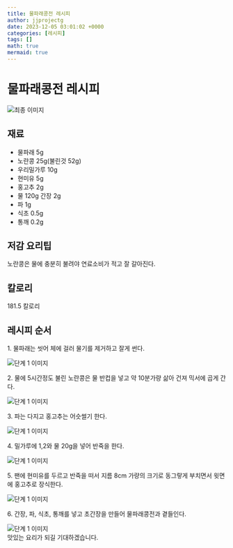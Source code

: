 ```yaml
---
title: 물파래콩전 레시피
author: jjprojectg
date: 2023-12-05 03:01:02 +0000
categories: [레시피]
tags: []
math: true
mermaid: true
---
```

<meta name="og:type" content="website"/>
<meta charset="UTF-8"/>
<div class="header">
  <h1>물파래콩전 레시피</h1>
</div>

<div class="container my-4">
  <div class="row">
    <div class="col-12 col-md-6">
      <div class="recipe-image">
        <img src="http://www.foodsafetykorea.go.kr/uploadimg/20141118/20141118101959_1416273599145.jpg" class="step-image" alt="최종 이미지"/>
      </div>
    </div>
    <div class="col-12 col-md-6">
      <div class="ingredients">
        <h2>재료</h2>
        <ul class="card">
          <li> 물파래 5g </li>
          <li>  노란콩 25g(불린것 52g) </li>
          <li>  우리밀가루 10g </li>
          <li>  현미유 5g </li>
          <li>  홍고추 2g </li>
          <li>  물 120g 간장 2g </li>
          <li>  파 1g </li>
          <li>  식초 0.5g </li>
          <li>  통깨 0.2g </li>
</ul>
      </div>
    </div>
    <div class="col-12 col-md-6">
      <div class="ingredients">
        <h2>저감 요리팁</h2>
        <div class="card"> 
          <p>
            노란콩은 물에 충분히 불려야 연료소비가 적고 잘 갈아진다.
          </p>
        </div>
      </div>
      <div class="ingredients">
        <h2>칼로리</h2>
        <div class="card"> 
          <p>
            181.5 칼로리
          </p>
        </div>
      </div>
    </div>
  </div>

  <h2 class="my-4">레시피 순서</h2>
  <div class="card recipe-card">
    <div class="card-body recipe-step">
      <p class="card-text step-description">1. 물파래는 씻어 체에 걸러 물기를 제거하고 잘게 썬다.</p>
      <img src="http://www.foodsafetykorea.go.kr/uploadimg/cook/740-1.jpg" alt="단계 1 이미지" class="step-image"/>
    </div>
  </div>
  <div class="card recipe-card">
    <div class="card-body recipe-step">
      <p class="card-text step-description">2. 물에 5시간정도 불린 노란콩은 물 반컵을 넣고 약 10분가량 삶아 건져 믹서에 곱게 간다.</p>
      <img src="http://www.foodsafetykorea.go.kr/uploadimg/cook/740-2.jpg" alt="단계 1 이미지" class="step-image"/>
    </div>
  </div>
  <div class="card recipe-card">
    <div class="card-body recipe-step">
      <p class="card-text step-description">3. 파는 다지고 홍고추는 어슷썰기 한다.</p>
      <img src="http://www.foodsafetykorea.go.kr/uploadimg/cook/740-3.jpg" alt="단계 1 이미지" class="step-image"/>
    </div>
  </div>
  <div class="card recipe-card">
    <div class="card-body recipe-step">
      <p class="card-text step-description">4. 밀가루에 1,2와 물 20g을 넣어 반죽을 한다.</p>
      <img src="http://www.foodsafetykorea.go.kr/uploadimg/cook/740-4.jpg" alt="단계 1 이미지" class="step-image"/>
    </div>
  </div>
  <div class="card recipe-card">
    <div class="card-body recipe-step">
      <p class="card-text step-description">5. 팬에 현미유를 두르고 반죽을 떠서 지름 8cm 가량의 크기로 동그랗게 부치면서 윗면에 홍고추로 장식한다.</p>
      <img src="http://www.foodsafetykorea.go.kr/uploadimg/cook/740-5.jpg" alt="단계 1 이미지" class="step-image"/>
    </div>
  </div>
  <div class="card recipe-card">
    <div class="card-body recipe-step">
      <p class="card-text step-description">6. 간장, 파, 식초, 통깨를 넣고 초간장을 만들어 물파래콩전과 곁들인다.</p>
      <img src="http://www.foodsafetykorea.go.kr/uploadimg/cook/740-6.jpg" alt="단계 1 이미지" class="step-image"/>
    </div>
  </div>

</div>
맛있는 요리가 되길 기대하겠습니다.
